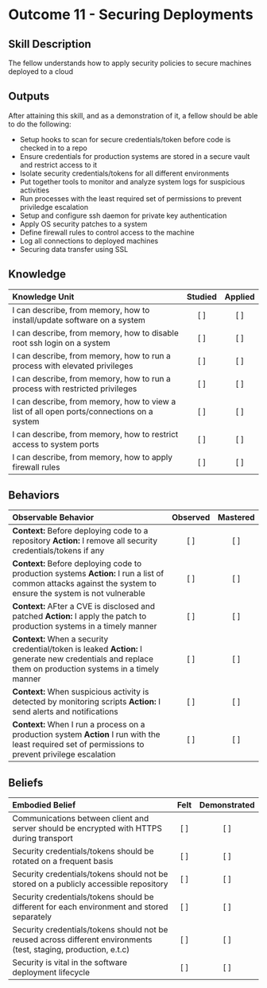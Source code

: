 # Outcome 11 - Securing Deployments

Skill Description
-----------------
The fellow understands how to apply security policies to secure machines deployed to a cloud


Outputs
-------
After attaining this skill, and as a demonstration of it, a fellow should be able to do the following:

- Setup hooks to scan for secure credentials/token before code is checked in to a repo
- Ensure credentials for production systems are stored in a secure vault and restrict access to it
- Isolate security credentials/tokens for all different environments
- Put together tools to monitor and analyze system logs for suspicious activities
- Run processes with the least required set of permissions to prevent priviledge escalation
- Setup and configure ssh daemon for private key authentication
- Apply OS security patches to a system
- Define firewall rules to control access to the machine
- Log all connections to deployed machines
- Securing data transfer using SSL


## **Knowledge**

| Knowledge Unit   |      Studied      | Applied |
|:-----------------|:-----------------:|:---------:|
| I can describe, from memory, how to install/update software on a system | [ ] | [ ] |
| I can describe, from memory, how to disable root ssh login on a system | [ ] | [ ] |
| I can describe, from memory, how to run a process with elevated privileges | [ ] | [ ] |
| I can describe, from memory, how to run a process with restricted privileges | [ ] | [ ] |
| I can describe, from memory, how to view a list of all open ports/connections on a system | [ ] | [ ] |
| I can describe, from memory, how to restrict access to system ports | [ ] | [ ] |
| I can describe, from memory, how to apply firewall rules | [ ] | [ ] |


## **Behaviors**

| Observable Behavior   |      Observed      | Mastered |
|:----------------------|:------------------:|:--------:|
| **Context:** Before deploying code to a repository **Action:** I remove all security credentials/tokens if any | [ ] | [ ]  |
| **Context:** Before deploying code to production systems **Action:** I run a list of common attacks against the system to ensure the system is not vulnerable | [ ] | [ ]  |
| **Context:** AFter a CVE is disclosed and patched **Action:** I apply the patch to production systems in a timely manner | [ ] | [ ]  |
| **Context:** When a security credential/token is leaked **Action:** I generate new credentials and replace them on production systems in a timely manner | [ ] | [ ]  |
| **Context:** When suspicious activity is detected by monitoring scripts **Action:** I send alerts and notifications | [ ] | [ ]  |
| **Context:** When I run a process on a production system **Action** I run with the least required set of permissions to prevent privilege escalation | [ ] | [ ] |



## **Beliefs**

| Embodied Belief   |      Felt      | Demonstrated |
|:------------------|:--------------:|:------------:|
| Communications between client and server should be encrypted with HTTPS during transport | [ ] | [ ] |
| Security credentials/tokens should be rotated on a frequent basis | [ ] | [ ] |
| Security credentials/tokens should not be stored on a publicly accessible repository | [ ] | [ ] |
| Security credentials/tokens should be different for each environment and stored separately | [ ] | [ ] |
| Security credentials/tokens should not be reused across different environments (test, staging, production, e.t.c) | [ ] | [ ] |
| Security is vital in the software deployment lifecycle | [ ] | [ ] |

